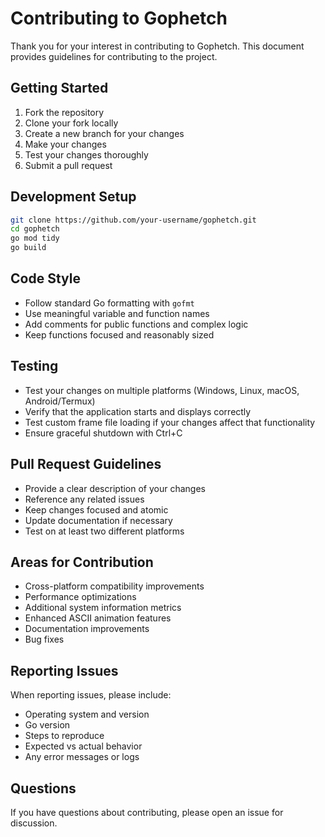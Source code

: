 # Contributing to Gophetch

Thank you for your interest in contributing to Gophetch. This document provides guidelines for contributing to the project.

## Getting Started

1. Fork the repository
2. Clone your fork locally
3. Create a new branch for your changes
4. Make your changes
5. Test your changes thoroughly
6. Submit a pull request

## Development Setup

```bash
git clone https://github.com/your-username/gophetch.git
cd gophetch
go mod tidy
go build
```

## Code Style

- Follow standard Go formatting with `gofmt`
- Use meaningful variable and function names
- Add comments for public functions and complex logic
- Keep functions focused and reasonably sized

## Testing

- Test your changes on multiple platforms (Windows, Linux, macOS, Android/Termux)
- Verify that the application starts and displays correctly
- Test custom frame file loading if your changes affect that functionality
- Ensure graceful shutdown with Ctrl+C

## Pull Request Guidelines

- Provide a clear description of your changes
- Reference any related issues
- Keep changes focused and atomic
- Update documentation if necessary
- Test on at least two different platforms

## Areas for Contribution

- Cross-platform compatibility improvements
- Performance optimizations
- Additional system information metrics
- Enhanced ASCII animation features
- Documentation improvements
- Bug fixes

## Reporting Issues

When reporting issues, please include:
- Operating system and version
- Go version
- Steps to reproduce
- Expected vs actual behavior
- Any error messages or logs

## Questions

If you have questions about contributing, please open an issue for discussion.
